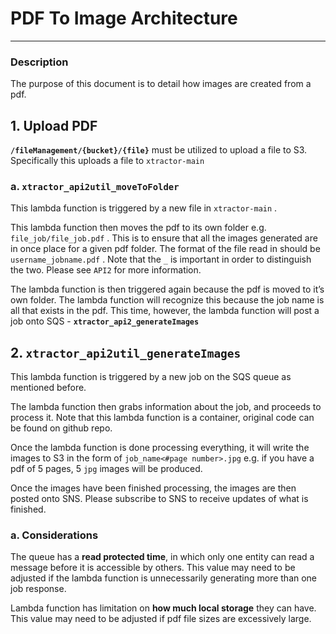 # PDF To Image Architecture

---

### Description

The purpose of this document is to detail how images are created from a pdf.

## 1. Upload PDF

**`/fileManagement/{bucket}/{file}`**  must be utilized to upload a file to S3. Specifically this uploads a file to `xtractor-main`

### a. **`xtractor_api2util_moveToFolder`**

This lambda function is triggered by a new file in `xtractor-main` . 

This lambda function then moves the pdf to its own folder e.g. `file_job/file_job.pdf` . This is to ensure that all the images generated are in once place for a given pdf folder. The format of the file read in should be `username_jobname.pdf` . Note that the `_` is important in order to distinguish the two. Please see `API2` for more information. 

The lambda function is then triggered again because the pdf is moved to it’s own folder. The lambda function will recognize this because the job name is all that exists in the pdf. This time, however, the lambda function will post a job onto SQS - **`xtractor_api2_generateImages`**

## 2. **`xtractor_api2util_generateImages`**

This lambda function is triggered by a new job on the SQS queue as mentioned before. 

The lambda function then grabs information about the job, and proceeds to process it. Note that this lambda function is a container, original code can be found on github repo. 

Once the lambda function is done processing everything, it will write the images to S3 in the form of `job_name<#page number>.jpg` e.g. if you have a pdf of 5 pages, 5 `jpg` images will be produced. 

Once the images have been finished processing, the images are then posted onto SNS. Please subscribe to SNS to receive updates of what is finished. 

### a. Considerations

The queue has a **read protected time**, in which only one entity can read a message before it is accessible by others. This value may need to be adjusted if the lambda function is unnecessarily generating more than one job response. 

Lambda function has limitation on **how much local storage** they can have. This value may need to be adjusted if pdf file sizes are excessively large.